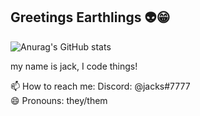 ## Greetings Earthlings 👽😁

![Anurag's GitHub stats](https://github-readme-stats.vercel.app/api?username=yandhi&show_icons=true&theme=dark)

my name is jack, I code things!

📫 How to reach me: Discord: @jacks#7777 <br>
😄 Pronouns: they/them <br>
